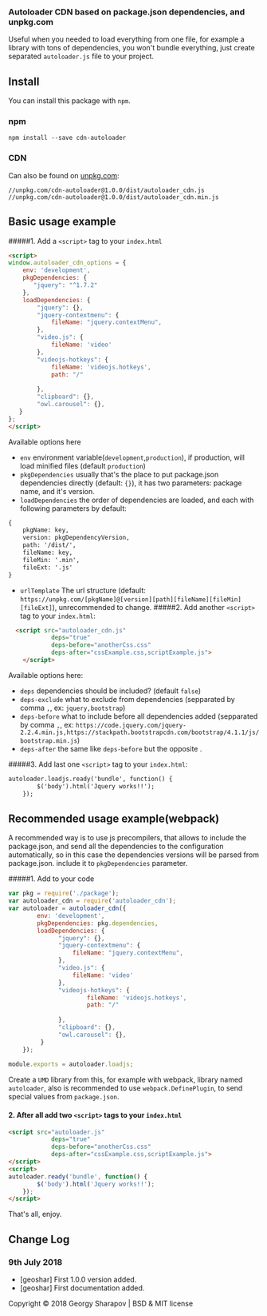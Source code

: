 ### Autoloader CDN based on package.json dependencies, and unpkg.com

Useful when you needed to load everything from one file,
for example a library with tons of dependencies,
you won't bundle everything, just create separated `autoloader.js` file to your project.
## Install

You can install this package with `npm`.

### npm

```shell
npm install --save cdn-autoloader
```

### CDN

Can also be found on [unpkg.com](https://cdnjs.com/libraries/nestable2):

```
//unpkg.com/cdn-autoloader@1.0.0/dist/autoloader_cdn.js
//unpkg.com/cdn-autoloader@1.0.0/dist/autoloader_cdn.min.js
```

## Basic usage example
#####1. Add a `<script>` tag to your `index.html`
```html
<script>
window.autoloader_cdn_options = {
    env: 'development',
    pkgDependencies: {
       "jquery": "^1.7.2"
    },
    loadDependencies: {
        "jquery": {},
        "jquery-contextmenu": {
            fileName: "jquery.contextMenu",
        },
        "video.js": {
            fileName: 'video'
        },
        "videojs-hotkeys": {
            fileName: 'videojs.hotkeys',
            path: "/"
    
        },
        "clipboard": {},
        "owl.carousel": {},
   }
};
</script>
```
Available options here
* `env` environment variable(`development`,`production`), if production, will load minified files (default `production`)
* `pkgDependencies` usually that's the place to put package.json dependencies directly (default: `{}`), it has two parameters: package name, and it's version.
* `loadDependencies` the order of dependencies are loaded, and each with following parameters by default:
```html
{
    pkgName: key,
    version: pkgDependencyVersion,
    path: '/dist/',
    fileName: key,
    fileMin: '.min',
    fileExt: '.js'
}
``` 
* `urlTemplate` The url structure (default: `https://unpkg.com/[pkgName]@[version][path][fileName][fileMin][fileExt]`), unrecommended to change.
#####2. Add another `<script>` tag to your `index.html`:

```html
  <script src="autoloader_cdn.js"
            deps="true"
            deps-before="anotherCss.css"
            deps-after="cssExample.css,scriptExample.js">
    </script>
```
Available options here:

* `deps` dependencies should be included? (default `false`)
* `deps-exclude` what to exclude from dependencies (sepparated by comma `,`, ex: `jquery,bootstrap`)
* `deps-before` what to include before all dependencies added (sepparated by comma `,`, ex: `https://code.jquery.com/jquery-2.2.4.min.js,https://stackpath.bootstrapcdn.com/bootstrap/4.1.1/js/bootstrap.min.js`)
* `deps-after` the same like `deps-before` but the opposite .

#####3. Add last one `<script>` tag to your `index.html`:
```html
autoloader.loadjs.ready('bundle', function() {
        $('body').html('Jquery works!!');
    });

```

## Recommended usage example(webpack)
A recommended way is to use js precompilers,
 that allows to include the package.json,
 and send all the dependencies to the configuration automatically,
 so in this case the dependencies versions will be parsed from package.json.
 include it to `pkgDependencies` parameter.

#####1.  Add to your code 
```js 
var pkg = require('./package'); 
var autoloader_cdn = require('autoloader_cdn');
var autoloader = autoloader_cdn({
        env: 'development',
        pkgDependencies: pkg.dependencies,
        loadDependencies: {
              "jquery": {},
              "jquery-contextmenu": {
                  fileName: "jquery.contextMenu",
              },
              "video.js": {
                  fileName: 'video'
              },
              "videojs-hotkeys": {
                      fileName: 'videojs.hotkeys',
                      path: "/"
          
              },
              "clipboard": {},
              "owl.carousel": {},
         }
    });
    
module.exports = autoloader.loadjs;
```
Create a `UMD` library from this, for example with webpack, library named `autoloader`, also is recommended to use `webpack.DefinePlugin`, to send special values from `package.json`.

#### 2. After all add two `<script>` tags to your `index.html` 
```html
<script src="autoloader.js"
            deps="true"
            deps-before="anotherCss.css"
            deps-after="cssExample.css,scriptExample.js">
</script>
<script>
autoloader.ready('bundle', function() {
        $('body').html('Jquery works!!');
    });
</script>
```
That's all, enjoy.
## Change Log

### 9th July 2018
* [geoshar] First 1.0.0 version added.
* [geoshar] First documentation added.

Copyright © 2018 Georgy Sharapov | BSD & MIT license